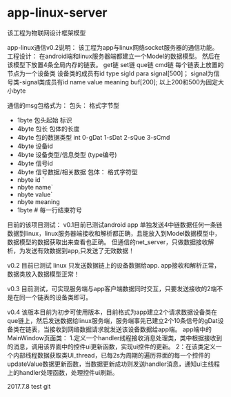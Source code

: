 # app-linux-server
该工程为物联网设计框架模型

app-linux通信v0.2说明：
该工程为app与linux网络socket服务器的通信功能。
工程设计：
在android端和linux服务器端都建立一个Model的数据模型。
然后在该模型下放置4条全局内存的链表。
get链
set链
que链
cmd链
每个链表上放置的节点为一个设备类
设备类的成员有id type sigId para signal[500]；
signal为信号类-signal类成员有id name value meaning buf[200];
以上200和500为固定大小byte

通信的msg包格式为：
包头： 格式字节型
 * 1byte 包头起始 标识
 * 4byte 包长  包体的长度  
 * 4byte 包的数据类型   int 0-gDat 1-sDat 2-sQue 3-sCmd
 * 4byte 设备id
 * 4byte 设备类型/信息类型 (type编号)
 * 4byte 信号id
 * 4byte 信号数据/相关数据
包体： 格式字符型
* nbyte id `    
* nbyte name`
* nbyte value`
* nbyte meaning
* 1byte #    每一行结束符号


目前的该项目测试：
v0.1目前已测试android app 单独发送4中链数据任何一条链数据到linux，linux服务器端接收和解析都正确，且能放入到Model数据模型中，数据模型的数据获取出来查看也正确。
但通信的net_server，只做数据接收解析，为发送有效数据到app,只发送了无效数据！

v0.2 目前已测试 linux 只发送数据链上的设备数据给app.
app接收和解析正常，数据类放入数据模型正常！


v0.3 目前测试，可实现服务端与app客户端数据同时交互，只要发送接收的2端不是在同一个链表的设备类即可。


v0.4 该版本目前为初步可使用版本，目前格式为app建立2个请求数据设备类在que链上，然后发送数据给linux服务端，服务端事先已建立2个10条信号的gDat设备类在链表，当接收到网络数据请求就发送该设备数据给app端。
app端中的MainWindow页面类：
1.定义一个handler线程接收消息处理类，类中根据接收到的消息，调用该界面中的控件ui更新函数，实现ui控件的更新。
2：在该类定义一个内部线程数据获取类UI_thread，已每2s为周期的遍历界面的每一个控件的updateValue数据更新函数，当数据更新成功则发送handler消息，通知ui主线程上的handler处理函数，处理控件ui刷新。


2017.7.8 test git